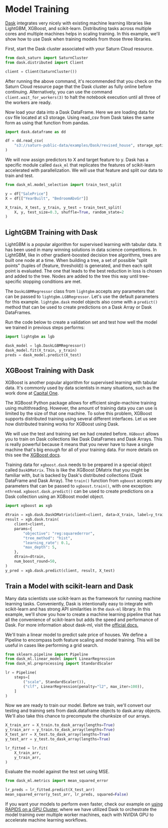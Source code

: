 # Model Training
[Dask](https://saturncloud.io/dask/about/) integrates very nicely with existing machine learning libraries like LightGBM, XGBoost, and scikit-learn. Distributing tasks across multiple cores and multiple machines helps in scaling training. In this example, we'll show how to use Dask when training models from those three libraries.

First, start the Dask cluster associated with your Saturn Cloud resource.


```python
from dask_saturn import SaturnCluster
from dask.distributed import Client

client = Client(SaturnCluster())
```

After running the above command, it's recommended that you check on the Saturn Cloud resource page that the Dask cluster as fully online before continuing. Alternatively, you can use the command `client.wait_for_workers(3)` to halt the notebook execution until all three of the workers are ready.

Now load your data into a Dask DataFrame. Here we are loading data for csv file located at s3 storage. Using read_csv from Dask takes the same form as using that function from pandas.


```python
import dask.dataframe as dd

df = dd.read_csv(
    "s3://saturn-public-data/examples/Dask/revised_house", storage_options={"anon": True}
)
```

We will now assign predictors to X and target feature to y. Dask has a specific module called `dask_ml` that replicates the features of scikit-learn accelerated with parallelization. We will use that feature and split our data to train and test. 


```python
from dask_ml.model_selection import train_test_split

y = df["SalePrice"]
X = df[["YearBuilt", "BedroomAbvGr"]]

X_train, X_test, y_train, y_test = train_test_split(
    X, y, test_size=0.3, shuffle=True, random_state=2
)
```

## LightGBM Training with Dask

LightGBM is a popular algorithm for supervised learning with tabular data. It has been used in many winning solutions in data science competitions. In LightGBM, like in other gradient-boosted decision tree algorithms, trees are built one node at a time. When building a tree, a set of possible "split points" (tuples of (feature, threshold)) is generated, and then each split point is evaluated. The one that leads to the best reduction in loss is chosen and added to the tree. Nodes are added to the tree this way until tree-specific stopping conditions are met. 

The `DaskLGBMRegressor` class from `lightgbm` accepts any parameters that can be passed to `lightgbm.LGBRegressor`. Let's use the default parameters for this example. `lightgbm.dask` model objects also come with a `predict()` method that can be used to create predictions on a Dask Array or Dask DataFrames.

Run the code below to create a validation set and test how well the model we trained in previous steps performs:


```python
import lightgbm as lgb

dask_model = lgb.DaskLGBMRegressor()
dask_model.fit(X_train, y_train)
preds = dask_model.predict(X_test)
```

## XGBoost Training with Dask

XGBoost is another popular algorithm for supervised learning with tabular data. It's commonly used by data scientists in many situations, such as the work done at [Capital One](https://www.capitalone.com/tech/machine-learning/how-to-control-your-xgboost-model/).

The XGBoost Python package allows for efficient single-machine training using multithreading. However, the amount of training data you can use is limited by the size of that one machine. To solve this problem, XGBoost supports distributed training using several different interfaces. Let us see how distributed training works for XGBoost using Dask.

We will use the test and training set we had created before. `XGBoost` allows you to train on Dask collections like Dask DataFrames and Dask Arrays. This is really powerful because it means that you never have to have a single machine that's big enough for all of your training data. For more details on this see the [XGBoost docs](https://xgboost.readthedocs.io/en/stable/tutorials/dask.html).

Training data for `xgboost.dask` needs to be prepared in a special object called `DaskDMatrix`. This is like the XGBoost DMatrix that you might be familiar with, but is backed by Dask's distributed collections (Dask DataFrame and Dask Array). The `train()` function from `xgboost` accepts any parameters that can be passed to `xgboost.train()`, with one exception: `nthread`. `xgboost.dask.predict()` can be used to create predictions on a Dask collection using an XGBoost model object.


```python
import xgboost as xgb

dtrain = xgb.dask.DaskDMatrix(client=client, data=X_train, label=y_train)
result = xgb.dask.train(
    client=client,
    params={
        "objective": "reg:squarederror",
        "tree_method": "hist",
        "learning_rate": 0.1,
        "max_depth": 5,
    },
    dtrain=dtrain,
    num_boost_round=50,
)
y_pred = xgb.dask.predict(client, result, X_test)
```

## Train a Model with scikit-learn and Dask


Many data scientists use scikit-learn as the framework for running machine learning tasks. Conveniently, Dask is intentionally easy to integrate with scikit-learn and has strong API similarities in the `dask-ml` library. In this example, we'll show you how to create a machine learning pipeline that has all the convenience of scikit-learn but adds the speed and performance of Dask. For more information about dask-ml, visit the [official docs.](https://ml.dask.org/)

We'll train a linear model to predict sale price of houses. We define a Pipeline to encompass both feature scaling and model training. This will be useful in cases like performing a grid search.


```python
from sklearn.pipeline import Pipeline
from dask_ml.linear_model import LinearRegression
from dask_ml.preprocessing import StandardScaler

lr = Pipeline(
    steps=[
        ("scale", StandardScaler()),
        ("clf", LinearRegression(penalty="l2", max_iter=100)),
    ]
)
```

Now we are ready to train our model. Before we train, we'll convert our testing and training sets from dask.dataframe objects to dask.array objects. We'll also take this chance to precompute the chunksize of our arrays.


```python
X_train_arr = X_train.to_dask_array(lengths=True)
y_train_arr = y_train.to_dask_array(lengths=True)
X_test_arr = X_test.to_dask_array(lengths=True)
y_test_arr = y_test.to_dask_array(lengths=True)

lr_fitted = lr.fit(
    X_train_arr,
    y_train_arr,
)
```

Evaluate the model against the test set using MSE.


```python
from dask_ml.metrics import mean_squared_error

lr_preds = lr_fitted.predict(X_test_arr)
mean_squared_error(y_test_arr, lr_preds, squared=False)
```

If you want your models to perform even faster, check our example on [using RAPIDS on a GPU Cluster](https://saturncloud.io/docs/user-guide/examples/python/rapids/qs-02-rapids-gpu-cluster/), where we have utilized Dask to orchestrate the model training over multiple worker machines, each with NVIDIA GPU to accelerate machine learning workflows.
